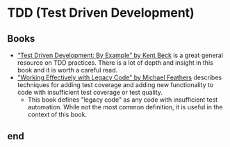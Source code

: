# TDD (Test Driven Development)

## Books

* [“Test Driven Development: By Example” by Kent Beck](https://www.amazon.com/Test-Driven-Development-Kent-Beck/dp/0321146530) is a great general resource on TDD practices. There is a lot of depth and insight in this book and it is worth a careful read.
* ["Working Effectively with Legacy Code" by Michael Feathers](https://www.amazon.com/Working-Effectively-Legacy-Michael-Feathers/dp/0131177052) describes techniques for adding test coverage and adding new functionality to code with insufficient test coverage or test quality.
  * This book defines "legacy code" as any code with insufficient test automation. While not the most common definition, it is useful in the context of this book.

## end
